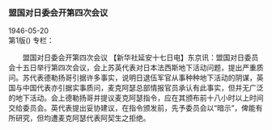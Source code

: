 ### 盟国对日委会开第四次会议  

1946-05-20  
第1版()
专栏：

　　盟国对日委会开第四次会议
    【新华社延安十七日电】东京讯：盟国对日委员会十五日举行第四次会议，会上苏英代表对日本法西斯地下活动问题，提出严重质问。苏代表德勒扬哥引据许多事实，说明日退伍军官从事种种地下活动的阴谋，英国与中国代表亦引据实事质问，麦克阿瑟总部情报官员承认有此事实，但并无广泛的地下活动。会上德勒扬哥并提议麦克阿瑟指令，应在其颁布前十八小时以上时间交给委员会。英代表提出妥协建议，在指令颁发前，先予委员会以“暗示”，俾能有所研究，但均遭麦克阿瑟代表阿契生之拒绝。  
